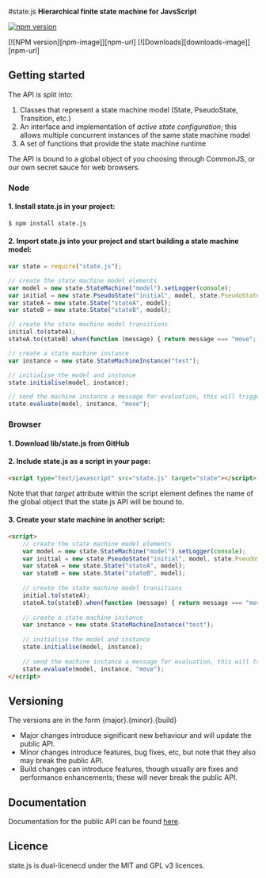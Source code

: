 #state.js
**Hierarchical finite state machine for JavsScript**

[![npm version](https://badge.fury.io/js/state.js.svg)](http://badge.fury.io/js/state.js)

[![NPM version][npm-image]][npm-url] [![Downloads][downloads-image]][npm-url]

## Getting started

The API is split into:

1. Classes that represent a state machine model (State, PseudoState, Transition, etc.)
2. An interface and implementation of *active state configuration*; this allows multiple concurrent instances of the same state machine model
3. A set of functions that provide the state machine runtime

The API is bound to a global object of you choosing through CommonJS, or our own secret sauce for web browsers. 

### Node
#### 1. Install state.js in your project:

```sh
$ npm install state.js
```

#### 2. Import state.js into your project and start building a state machine model:

```js
var state = require("state.js");

// create the state machine model elements
var model = new state.StateMachine("model").setLogger(console);
var initial = new state.PseudoState("initial", model, state.PseudoStateKind.Initial);
var stateA = new state.State("stateA", model);
var stateB = new state.State("stateB", model);

// create the state machine model transitions
initial.to(stateA);
stateA.to(stateB).when(function (message) { return message === "move"; });

// create a state machine instance
var instance = new state.StateMachineInstance("test");

// initialise the model and instance
state.initialise(model, instance);

// send the machine instance a message for evaluation, this will trigger the transition from stateA to stateB
state.evaluate(model, instance, "move");
```

### Browser

#### 1. Download lib/state.js from GitHub

#### 2. Include state.js as a script in your page:

```html
<script type="text/javascript" src="state.js" target="state"></script>
```

Note that that *target* attribute within the script element defines the name of the global object that the state.js API will be bound to.

#### 3. Create your state machine in another script:

```html
<script>
	// create the state machine model elements
	var model = new state.StateMachine("model").setLogger(console);
	var initial = new state.PseudoState("initial", model, state.PseudoStateKind.Initial);
	var stateA = new state.State("stateA", model);
	var stateB = new state.State("stateB", model);
	
	// create the state machine model transitions
	initial.to(stateA);
	stateA.to(stateB).when(function (message) { return message === "move"; });
	
	// create a state machine instance
	var instance = new state.StateMachineInstance("test");
	
	// initialise the model and instance
	state.initialise(model, instance);
	
	// send the machine instance a message for evaluation, this will trigger the transition from stateA to stateB
	state.evaluate(model, instance, "move");
</script>
```



## Versioning
The versions are in the form {major}.{minor}.{build}
* Major changes introduce significant new behaviour and will update the public API.
* Minor changes introduce features, bug fixes, etc, but note that they also may break the public API.
* Build changes can introduce features, though usually are fixes and performance enhancements; these will never break the public API.

## Documentation
Documentation for the public API can be found [here](https://github.com/steelbreeze/state.js/blob/master/doc/state.com.md).

## Licence
state.js is dual-licenecd under the MIT and GPL v3 licences.
